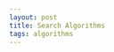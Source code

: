 ```yaml
---
layout: post
title: Search Algorithms
tags: algorithms
---
```


<script src="https://gist.github.com/selimslab/a61d49b301cb79e6a6b0dffebc0ed0d8.js"></script>